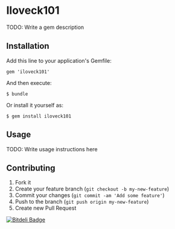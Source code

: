 # Iloveck101

TODO: Write a gem description

## Installation

Add this line to your application's Gemfile:

    gem 'iloveck101'

And then execute:

    $ bundle

Or install it yourself as:

    $ gem install iloveck101

## Usage

TODO: Write usage instructions here

## Contributing

1. Fork it
2. Create your feature branch (`git checkout -b my-new-feature`)
3. Commit your changes (`git commit -am 'Add some feature'`)
4. Push to the branch (`git push origin my-new-feature`)
5. Create new Pull Request


[![Bitdeli Badge](https://d2weczhvl823v0.cloudfront.net/shunwen/iloveck101/trend.png)](https://bitdeli.com/free "Bitdeli Badge")

